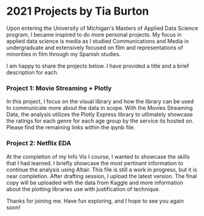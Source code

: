 # 2021 Projects by Tia Burton

Upon entering the University of Michigan's Masters of Applied Data Science program, I became inspired to do more personal projects. My focus in applied data science is media as I studied Communications and Media in undergraduate and extensively focused on film and representations of minorities in film through my Spanish studies.

I am happy to share the projects below. I have provided a title and a brief description for each.

### Project 1: Movie Streaming + Plotly
In this project, I focus on the visual library and how the library can be used to communicate more about the data in scope. With the Movies Streaming Data, the analysis utilizes the Plotly Express library to utlimately showcase the ratings for each genre for each age group by the service its hosted on. Please find the remaining links within the ipynb file.

### Project 2: Netflix EDA
At the completion of my Info Vis I course, I wanted to showcase the skills that I had learned. I briefly showcase the most pertinant information to continue the analysis using Altair. This file is still a work in progress, but it is near completion. After drafting session, I upload the latest version. The final copy will be uploaded with the data from Kaggle and more information about the plotting libraries use with justification of technique.

Thanks for joining me. Have fun exploring, and I hope to see you again soon!
